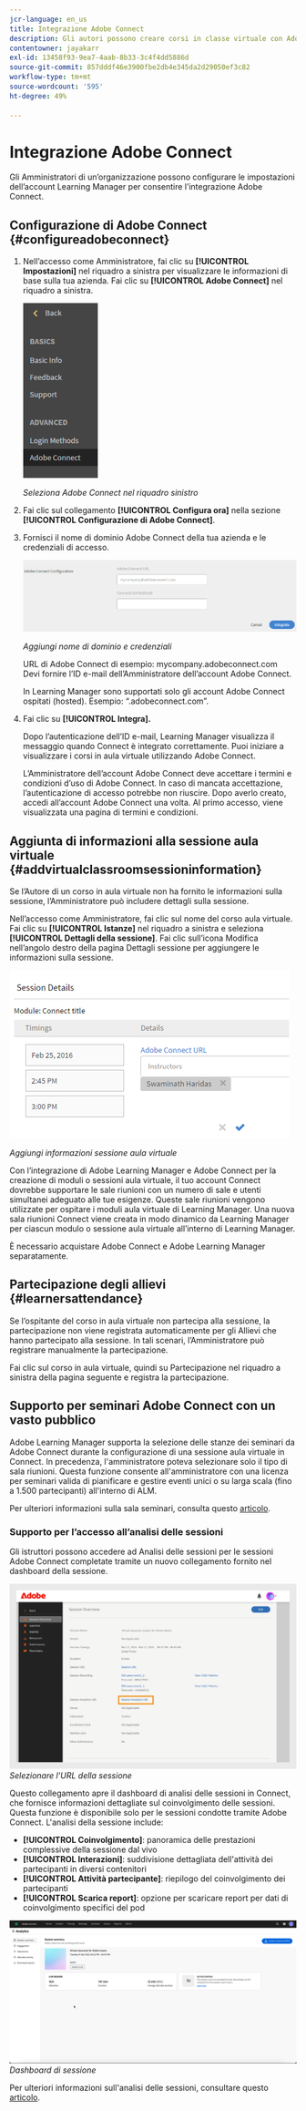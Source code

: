 ```yaml
---
jcr-language: en_us
title: Integrazione Adobe Connect
description: Gli autori possono creare corsi in classe virtuale con Adobe Connect durante la creazione del corso. Per abilitare Adobe Connect per il tuo account Learning Manager, devi contattare l’amministratore della tua organizzazione.
contentowner: jayakarr
exl-id: 13458f93-9ea7-4aab-8b33-3c4f4dd5886d
source-git-commit: 857dddf46e3900fbe2db4e345da2d29050ef3c82
workflow-type: tm+mt
source-wordcount: '595'
ht-degree: 49%

---
```


# Integrazione Adobe Connect

Gli Amministratori di un’organizzazione possono configurare le impostazioni dell’account Learning Manager per consentire l’integrazione Adobe Connect.

## Configurazione di Adobe Connect {#configureadobeconnect}

1. Nell’accesso come Amministratore, fai clic su **[!UICONTROL Impostazioni]** nel riquadro a sinistra per visualizzare le informazioni di base sulla tua azienda. Fai clic su **[!UICONTROL Adobe Connect]** nel riquadro a sinistra.

   ![](assets/left-pane.png)

   *Seleziona Adobe Connect nel riquadro sinistro*

1. Fai clic sul collegamento **[!UICONTROL Configura ora]** nella sezione **[!UICONTROL Configurazione di Adobe Connect]**.

   <!--![](assets/configure-now-connect.png)-->

1. Fornisci il nome di dominio Adobe Connect della tua azienda e le credenziali di accesso.

   ![](assets/adobeconnect-config.png)

   *Aggiungi nome di dominio e credenziali*

   URL di Adobe Connect di esempio: mycompany.adobeconnect.com\
   Devi fornire l’ID e-mail dell’Amministratore dell’account Adobe Connect.

   In Learning Manager sono supportati solo gli account Adobe Connect ospitati (hosted). Esempio: “.adobeconnect.com”.

1. Fai clic su **[!UICONTROL Integra].**

   Dopo l’autenticazione dell’ID e-mail, Learning Manager visualizza il messaggio quando Connect è integrato correttamente. Puoi iniziare a visualizzare i corsi in aula virtuale utilizzando Adobe Connect.

   L’Amministratore dell’account Adobe Connect deve accettare i termini e condizioni d’uso di Adobe Connect. In caso di mancata accettazione, l’autenticazione di accesso potrebbe non riuscire. Dopo averlo creato, accedi all’account Adobe Connect una volta. Al primo accesso, viene visualizzata una pagina di termini e condizioni.

   <!--![](assets/mail-confirmation.png)-->

## Aggiunta di informazioni alla sessione aula virtuale {#addvirtualclassroomsessioninformation}

Se l’Autore di un corso in aula virtuale non ha fornito le informazioni sulla sessione, l’Amministratore può includere dettagli sulla sessione.

Nell’accesso come Amministratore, fai clic sul nome del corso aula virtuale. Fai clic su **[!UICONTROL Istanze]** nel riquadro a sinistra e seleziona **[!UICONTROL Dettagli della sessione]**.  Fai clic sull’icona Modifica nell’angolo destro della pagina Dettagli sessione per aggiungere le informazioni sulla sessione.

![](assets/session-creation-admin.png)

*Aggiungi informazioni sessione aula virtuale*

Con l’integrazione di Adobe Learning Manager e Adobe Connect per la creazione di moduli o sessioni aula virtuale, il tuo account Connect dovrebbe supportare le sale riunioni con un numero di sale e utenti simultanei adeguato alle tue esigenze. Queste sale riunioni vengono utilizzate per ospitare i moduli aula virtuale di Learning Manager. Una nuova sala riunioni Connect viene creata in modo dinamico da Learning Manager per ciascun modulo o sessione aula virtuale all’interno di Learning Manager.

È necessario acquistare Adobe Connect e Adobe Learning Manager separatamente.

## Partecipazione degli allievi {#learnersattendance}

Se l’ospitante del corso in aula virtuale non partecipa alla sessione, la partecipazione non viene registrata automaticamente per gli Allievi che hanno partecipato alla sessione. In tali scenari, l’Amministratore può registrare manualmente la partecipazione.

Fai clic sul corso in aula virtuale, quindi su Partecipazione nel riquadro a sinistra della pagina seguente e registra la partecipazione.

## Supporto per seminari Adobe Connect con un vasto pubblico

Adobe Learning Manager supporta la selezione delle stanze dei seminari da Adobe Connect durante la configurazione di una sessione aula virtuale in Connect. In precedenza, l&#39;amministratore poteva selezionare solo il tipo di sala riunioni. Questa funzione consente all&#39;amministratore con una licenza per seminari valida di pianificare e gestire eventi unici o su larga scala (fino a 1.500 partecipanti) all&#39;interno di ALM.

Per ulteriori informazioni sulla sala seminari, consulta questo [articolo](https://helpx.adobe.com/it/adobe-connect/using/creating-seminars.html).

### Supporto per l’accesso all’analisi delle sessioni

Gli istruttori possono accedere ad Analisi delle sessioni per le sessioni Adobe Connect completate tramite un nuovo collegamento fornito nel dashboard della sessione.

![](assets/adobe-connect-session-url.png)
_Selezionare l&#39;URL della sessione_

Questo collegamento apre il dashboard di analisi delle sessioni in Connect, che fornisce informazioni dettagliate sul coinvolgimento delle sessioni.
Questa funzione è disponibile solo per le sessioni condotte tramite Adobe Connect. L&#39;analisi della sessione include:

* **[!UICONTROL Coinvolgimento]**: panoramica delle prestazioni complessive della sessione dal vivo
* **[!UICONTROL Interazioni]**: suddivisione dettagliata dell&#39;attività dei partecipanti in diversi contenitori
* **[!UICONTROL Attività partecipante]**: riepilogo del coinvolgimento dei partecipanti
* **[!UICONTROL Scarica report]**: opzione per scaricare report per dati di coinvolgimento specifici del pod

![](assets/session-dashboard.png)
_Dashboard di sessione_

Per ulteriori informazioni sull&#39;analisi delle sessioni, consultare questo [articolo](https://helpx.adobe.com/in/adobe-connect/using/session-dashboard.html).
